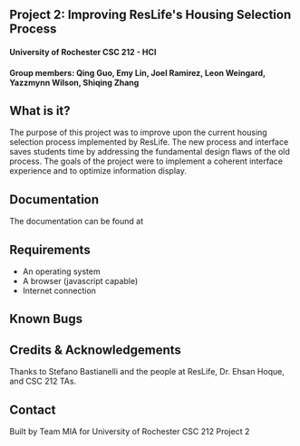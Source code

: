 <h2>Project 2: Improving ResLife's Housing Selection Process</h2>
<h4>University of Rochester CSC 212 - HCI</h4>
<h4>Group members: Qing Guo, Emy Lin, Joel Ramirez, Leon Weingard, Yazzmynn Wilson, Shiqing Zhang</h4>

What is it?
-----------
The purpose of this project was to improve upon the current housing selection process implemented by ResLife.
The new process and interface saves students time by addressing the fundamental design flaws of the old process. 
The goals of the project were to implement a coherent interface experience and to optimize information display.

Documentation
-------------
The documentation can be found at <!--TBD-->

Requirements
------------
<ul> 
<li>An operating system</li>
<li>A browser (javascript capable)</li>
<li>Internet connection</li>
</ul>

Known Bugs
----------
<!--TBD-->

Credits & Acknowledgements
--------------------------
Thanks to Stefano Bastianelli and the people at ResLife, Dr. Ehsan Hoque, and CSC 212 TAs.

Contact
-------
Built by Team MIA for University of Rochester CSC 212 Project 2
